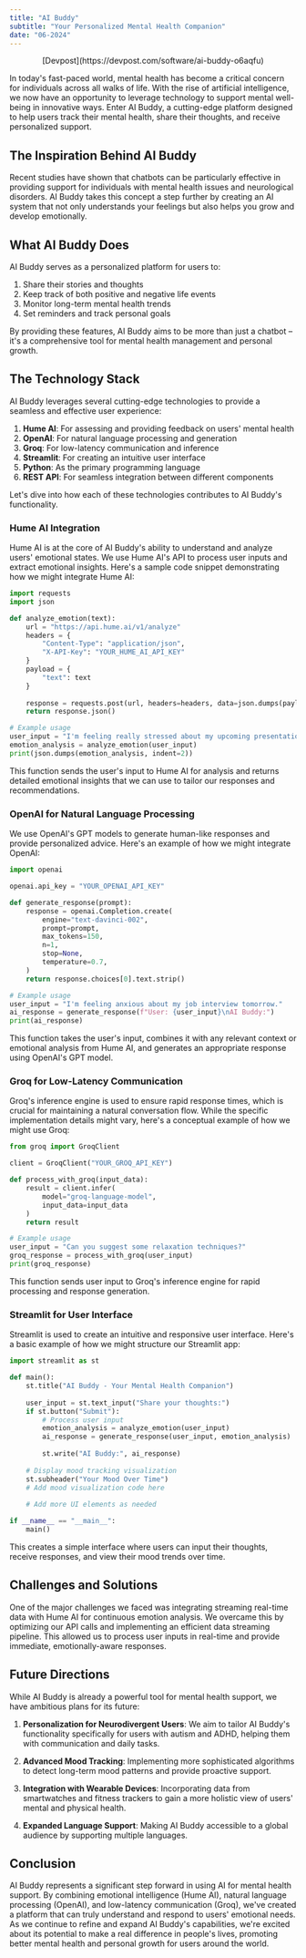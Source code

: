 ```yaml
---
title: "AI Buddy"
subtitle: "Your Personalized Mental Health Companion"
date: "06-2024"
---
```


<p align="center">[Devpost](https://devpost.com/software/ai-buddy-o6aqfu)</p>

In today's fast-paced world, mental health has become a critical concern for individuals across all walks of life. With the rise of artificial intelligence, we now have an opportunity to leverage technology to support mental well-being in innovative ways. Enter AI Buddy, a cutting-edge platform designed to help users track their mental health, share their thoughts, and receive personalized support.

## The Inspiration Behind AI Buddy

Recent studies have shown that chatbots can be particularly effective in providing support for individuals with mental health issues and neurological disorders. AI Buddy takes this concept a step further by creating an AI system that not only understands your feelings but also helps you grow and develop emotionally.

## What AI Buddy Does

AI Buddy serves as a personalized platform for users to:

1. Share their stories and thoughts
2. Keep track of both positive and negative life events
3. Monitor long-term mental health trends
4. Set reminders and track personal goals

By providing these features, AI Buddy aims to be more than just a chatbot – it's a comprehensive tool for mental health management and personal growth.

## The Technology Stack

AI Buddy leverages several cutting-edge technologies to provide a seamless and effective user experience:

1. **Hume AI**: For assessing and providing feedback on users' mental health
2. **OpenAI**: For natural language processing and generation
3. **Groq**: For low-latency communication and inference
4. **Streamlit**: For creating an intuitive user interface
5. **Python**: As the primary programming language
6. **REST API**: For seamless integration between different components

Let's dive into how each of these technologies contributes to AI Buddy's functionality.

### Hume AI Integration

Hume AI is at the core of AI Buddy's ability to understand and analyze users' emotional states. We use Hume AI's API to process user inputs and extract emotional insights. Here's a sample code snippet demonstrating how we might integrate Hume AI:

```python
import requests
import json

def analyze_emotion(text):
    url = "https://api.hume.ai/v1/analyze"
    headers = {
        "Content-Type": "application/json",
        "X-API-Key": "YOUR_HUME_AI_API_KEY"
    }
    payload = {
        "text": text
    }
    
    response = requests.post(url, headers=headers, data=json.dumps(payload))
    return response.json()

# Example usage
user_input = "I'm feeling really stressed about my upcoming presentation."
emotion_analysis = analyze_emotion(user_input)
print(json.dumps(emotion_analysis, indent=2))
```

This function sends the user's input to Hume AI for analysis and returns detailed emotional insights that we can use to tailor our responses and recommendations.

### OpenAI for Natural Language Processing

We use OpenAI's GPT models to generate human-like responses and provide personalized advice. Here's an example of how we might integrate OpenAI:

```python
import openai

openai.api_key = "YOUR_OPENAI_API_KEY"

def generate_response(prompt):
    response = openai.Completion.create(
        engine="text-davinci-002",
        prompt=prompt,
        max_tokens=150,
        n=1,
        stop=None,
        temperature=0.7,
    )
    return response.choices[0].text.strip()

# Example usage
user_input = "I'm feeling anxious about my job interview tomorrow."
ai_response = generate_response(f"User: {user_input}\nAI Buddy:")
print(ai_response)
```

This function takes the user's input, combines it with any relevant context or emotional analysis from Hume AI, and generates an appropriate response using OpenAI's GPT model.

### Groq for Low-Latency Communication

Groq's inference engine is used to ensure rapid response times, which is crucial for maintaining a natural conversation flow. While the specific implementation details might vary, here's a conceptual example of how we might use Groq:

```python
from groq import GroqClient

client = GroqClient("YOUR_GROQ_API_KEY")

def process_with_groq(input_data):
    result = client.infer(
        model="groq-language-model",
        input_data=input_data
    )
    return result

# Example usage
user_input = "Can you suggest some relaxation techniques?"
groq_response = process_with_groq(user_input)
print(groq_response)
```

This function sends user input to Groq's inference engine for rapid processing and response generation.

### Streamlit for User Interface

Streamlit is used to create an intuitive and responsive user interface. Here's a basic example of how we might structure our Streamlit app:

```python
import streamlit as st

def main():
    st.title("AI Buddy - Your Mental Health Companion")
    
    user_input = st.text_input("Share your thoughts:")
    if st.button("Submit"):
        # Process user input
        emotion_analysis = analyze_emotion(user_input)
        ai_response = generate_response(user_input, emotion_analysis)
        
        st.write("AI Buddy:", ai_response)
        
    # Display mood tracking visualization
    st.subheader("Your Mood Over Time")
    # Add mood visualization code here
    
    # Add more UI elements as needed

if __name__ == "__main__":
    main()
```

This creates a simple interface where users can input their thoughts, receive responses, and view their mood trends over time.

## Challenges and Solutions

One of the major challenges we faced was integrating streaming real-time data with Hume AI for continuous emotion analysis. We overcame this by optimizing our API calls and implementing an efficient data streaming pipeline. This allowed us to process user inputs in real-time and provide immediate, emotionally-aware responses.

## Future Directions

While AI Buddy is already a powerful tool for mental health support, we have ambitious plans for its future:

1. **Personalization for Neurodivergent Users**: We aim to tailor AI Buddy's functionality specifically for users with autism and ADHD, helping them with communication and daily tasks.

2. **Advanced Mood Tracking**: Implementing more sophisticated algorithms to detect long-term mood patterns and provide proactive support.

3. **Integration with Wearable Devices**: Incorporating data from smartwatches and fitness trackers to gain a more holistic view of users' mental and physical health.

4. **Expanded Language Support**: Making AI Buddy accessible to a global audience by supporting multiple languages.

## Conclusion

AI Buddy represents a significant step forward in using AI for mental health support. By combining emotional intelligence (Hume AI), natural language processing (OpenAI), and low-latency communication (Groq), we've created a platform that can truly understand and respond to users' emotional needs. As we continue to refine and expand AI Buddy's capabilities, we're excited about its potential to make a real difference in people's lives, promoting better mental health and personal growth for users around the world.